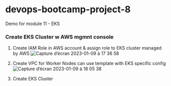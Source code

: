 # devops-bootcamp-project-8
Demo for module 11 - EKS

### Create EKS Cluster w AWS mgmnt console

1. Create IAM Role in AWS account & assign role to EKS cluster managed by AWS
![Capture d’écran 2023-01-09 à 17 36 58](https://user-images.githubusercontent.com/62488871/211360041-c57895e1-a873-4194-94a0-033800e67695.png)

2. Create VPC for Worker Nodes
can use template with EKS specific config
![Capture d’écran 2023-01-09 à 18 05 38](https://user-images.githubusercontent.com/62488871/211365614-c6472012-ccb3-4af1-bd56-77fe2cfc2923.png)

3. Create EKS Cluster


